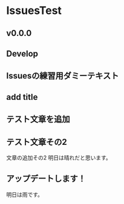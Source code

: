# IssuesTest

## v0.0.0

## Develop


## Issuesの練習用ダミーテキスト

## add title

## テスト文章を追加

## テスト文章その2

文章の追加その2
明日は晴れだと思います。

## アップデートします！
明日は雨です。
